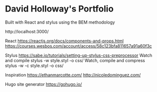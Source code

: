 # David Holloway's Portfolio
 Built with React and stylus using the BEM methodology 

http://localhost:3000/

React
https://reactjs.org/docs/components-and-props.html
https://courses.wesbos.com/account/access/58c123bfa811657a91a60f3c

Stylus
https://sabe.io/tutorials/setting-up-stylus-css-preprocessor
Watch and compile
stylus -w style.styl -o css/
Watch, compile and compress
stylus -w -c style.styl -o css/

Inspiration
https://ethanmarcotte.com/
http://nicoledominguez.com/

Hugo site generator
https://gohugo.io/





